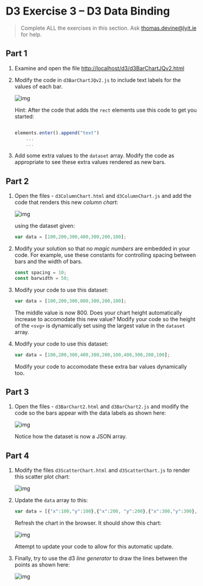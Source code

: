 # D3 Exercise 3 – D3 Data Binding
		
> Complete ALL the exercises in this section. Ask thomas.devine@lyit.ie for help.

<!-- ## Fetch latest Repository Branch

```
$ cd /DRIVE/xampp/htdocs/d3
$ git pull --no-edit https://github.com/noucampdotorgSSAD2019/d3.git latest
$ git status

``` -->


## Part 1


1.	Examine and open the file [http://localhost/d3/d3BarChartJQv2.html](http://localhost/d3/d3BarChartJQv2.html)

1.	Modify the code in ``d3BarChartJQv2.js`` to include text labels for the values of each bar.

    ![img](../images/barChart2.png)

    Hint: After the code that adds the ``rect`` elements use this code to get you started:

    ```javascript

    elements.enter().append("text")
        ...
        ...

    ```

1.	Add some extra values to the ``dataset`` array.  Modify the code as appropriate to see these extra values rendered as new bars.

<!-- 1.	Push your code to **your private** repository on GitHub.  Type these commands into your *Git Bash* client:

    ```
    $ git status
    $ git add .
    $ git commit -m "Exercise 3 Part 1 - DONE|PARTIAL|HELP"
    $ git push origin master
    $ git status

    ``` -->


## Part 2

1.	Open the files - ``d3ColumnChart.html`` and ``d3ColumnChart.js`` and add the code that renders this new *column chart*:

    ![img](../images/columnChart2.png)

    using the dataset given:

    ```javascript
    var data = [100,200,300,400,300,200,100];

    ```

1.	Modify your solution so that no *magic numbers* are embedded in your code.  For example, use these constants for controlling spacing between bars and the width of bars.

    ```javascript
    const spacing = 10;
    const barwidth = 50;	

    ```

1.	Modify your code to use this dataset:

    ```javascript
    var data = [100,200,300,800,300,200,100];

    ```	

    The middle value is now 800.  Does your chart height automatically increase to accomodate this new value?  Modify your code so the height of the ``<svg>`` is dynamically set using the largest value in the ``dataset`` array.

1.	Modify your code to use this dataset:

    ```javascript
    var data = [100,200,300,400,300,200,100,400,300,200,100];

    ```	

    Modify your code to accomodate these extra bar values dynamically too.


## Part 3

1.	Open the files - ``d3BarChart2.html`` and ``d3BarChart2.js`` and modify the code so the bars appear with the data labels as shown here:

    ![img](../images/barChart4.png)

    Notice how the dataset is now a JSON array.  

<!-- 1.	Push your code to **your private** repository on GitHub.  Type these commands into your *Git Bash* client:

    ```
    $ git status
    $ git add .
    $ git commit -m "Exercise 3 Part 3 - DONE|PARTIAL|HELP"
    $ git push origin master
    $ git status

    ``` -->

## Part 4

1.	Modify the files ``d3ScatterChart.html`` and ``d3ScatterChart.js`` to render this scatter plot chart:

    ![img](../images/scatterChart.png)

1.	Update the ``data`` array to this:

    ```javascript
    var data = [{"x":100,"y":100},{"x":200, "y":200},{"x":300,"y":300},{"x":400, "y":200}];

    ```

    Refresh the chart in the browser.  It should show this chart:

    ![img](../images/scatterChart3.png)

    Attempt to update your code to allow for this automatic update.

1.	Finally, try to use the d3 *line generator* to draw the lines between the points as shown here:

    ![img](../images/scatterChart4.png)

<!-- 1.	Push your code to **your private** repository on GitHub.  Type these commands into your *Git Bash* client:

    ```
    $ git status
    $ git add .
    $ git commit -m "Exercise 3 Part 4 - DONE|PARTIAL|HELP"
    $ git push origin master
    $ git status

    ``` -->

